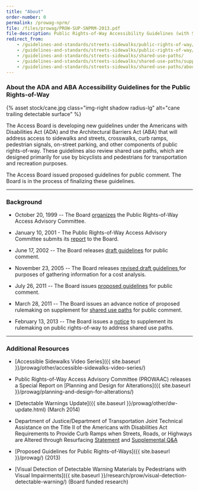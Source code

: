 ```yaml
---
title: "About"
order-number: 0
permalink: /prowag-nprm/
file: /files/prowag/PROW-SUP-SNPRM-2013.pdf
file-description: Public Rights-of-Way Accessibility Guidelines (with SUP)
redirect_from:
    - /guidelines-and-standards/streets-sidewalks/public-rights-of-way/
    - /guidelines-and-standards/streets-sidewalks/public-rights-of-way/proposed-rights-of-way-guidelines/
    - /guidelines-and-standards/streets-sidewalks/shared-use-paths/
    - /guidelines-and-standards/streets-sidewalks/shared-use-paths/supplemental-notice/
    - /guidelines-and-standards/streets-sidewalks/shared-use-paths/about-this-rulemaking/
---
```

### About the ADA and ABA Accessibility Guidelines for the Public Rights-of-Way

{% asset stock/cane.jpg class="img-right shadow radius-lg" alt="cane trailing detectable surface" %}

The Access Board is developing new guidelines under the Americans with Disabilities Act (ADA) and the Architectural Barriers Act (ABA) that will address access to sidewalks and streets, crosswalks, curb ramps, pedestrian signals, on-street parking, and other components of public rights-of-way.  These guidelines also review shared use paths, which are designed primarily for use by bicyclists and pedestrians for transportation and recreation purposes. 

The Access Board issued proposed guidelines for public comment.  The Board is in the process of finalizing these guidelines.    


---


### Background

- October 20, 1999 -- The Board [organizes](https://www.federalregister.gov/documents/1999/10/20/99-27329/public-rights-of-way-access-advisory-committee-meeting) the Public Rights-of-Way Access Advisory Committee.

- January 10, 2001 - The Public Rights-of-Way Access Advisory Committee submits its [report](/prowag/prowaac-report.html) to the Board.

- June 17, 2002 -- The Board releases [draft guidelines](/prowag/draft-2002.html) for public comment.

- November 23, 2005 -- The Board releases [revised draft guidelines ](https://www.federalregister.gov/documents/2005/11/23/05-23161/americans-with-disabilities-act-ada-accessibility-guidelines-for-buildings-and-facilities)for purposes of gathering information for a cost analysis.

- July 26, 2011 -- The Board issues [proposed guidelines](https://www.regulations.gov/document?D=ATBCB-2011-0004-0347) for public comment.

- March 28, 2011 -- The Board issues an advance notice of proposed rulemaking on supplement for [shared use paths](https://www.regulations.gov/document?D=ATBCB-2011-0002-0001) for public comment.

- February 13, 2013 -- The Board issues a [notice](https://www.regulations.gov/document?D=ATBCB-2013-0002-0001) to supplement its rulemaking on public rights-of-way to address shared use paths.


---


### Additional Resources
- [Accessible Sidewalks Video Series]({{ site.baseurl }}/prowag/other/accessible-sidewalks-video-series/)

- Public Rights-of-Way Access Advisory Committee (PROWAAC) releases a Special Report on [Planning and Design for Alterations]({{ site.baseurl }}/prowag/planning-and-design-for-alterations/)

- [Detectable Warnings Update]({{ site.baseurl }}/prowag/other/dw-update.html) (March 2014)

- Department of Justice/Department of Transportation Joint Technical Assistance on the Title II of the Americans with Disabilities Act Requirements to Provide Curb Ramps when Streets, Roads, or Highways are Altered through Resurfacing [Statement](https://www.fhwa.dot.gov/civilrights/programs/ada/doj_fhwa_ta.cfm) and [Supplemental Q&A](https://www.ada.gov/doj-fhwa-ta-supplement-2015.html)

- [Proposed Guidelines for Public Rights-of-Ways]({{ site.baseurl }}/prowag/) (2013)

- [Visual Detection of Detectable Warning Materials by Pedestrians with Visual Impairments]({{ site.baseurl }}/research/prow/visual-detection-detectable-warning/) (Board funded research)

